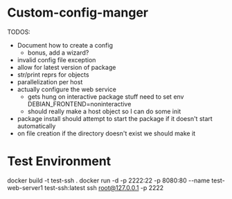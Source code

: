 # Custom-config-manger
TODOS:
- Document how to create a config
    - bonus, add a wizard?
- invalid config file exception
- allow for latest version of package
- str/print reprs for objects
- parallelization per host 
- actually configure the web service
    - gets hung on interactive package stuff need to set env DEBIAN_FRONTEND=noninteractive
    - should really make a host object so I can do some init
- package install should attempt to start the package if it doesn't start automatically
- on file creation if the directory doesn't exist we should make it


# Test Environment
docker build -t test-ssh .
docker run -d -p 2222:22 -p 8080:80 --name test-web-server1 test-ssh:latest
ssh root@127.0.0.1 -p 2222